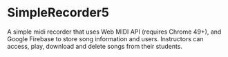 # SimpleRecorder5
A simple midi recorder that uses Web MIDI API (requires Chrome 49+), and Google Firebase to store song information and users. Instructors can access, play, download and delete songs from their students.
